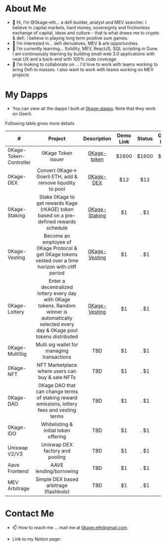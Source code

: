 # About Me
- 👋 Hi, I’m @0kage-eth... a defi builder, analyst and MEV searcher. I believe in capital markets, hard money, sovereignty and frictionless exchange of capital, ideas and culture - that is what draws me to crypto & defi. I believe in playing long term positive sum games.
- 👀 I’m interested in... defi derivatives, MEV & arb opportunities. 
- 🌱 I’m currently learning... Solidity, MEV, ReactJS, SQL scripting in Dune. I am continuously learning by building small web 3.0 applications with neat UX and a back-end with 100% code coverage 
- 💞️ I’m looking to collaborate on ... I'd love to work with teams working to bring Defi to masses. I also want to work with teams working on MEV projects 

# My Dapps
- You can view all the dapps I built at [0kage-dapps](https://0kage-dapps.on.fleek.co/). Note that they work on Goerli.

Following table gives more details

| #        | Project           | Description  |  Demo Link | Status | Github Repo | Goerli Address | 
| ------------- |:-------------:|:-----:| :------: | :--------: | :--------: | :---------: |
| 0Kage-Token-Controller      | 0Kage Token issuer | [0Kage-token](https://0kage-dapps.on.fleek.co/main/token) | $1600 | $1600 | $1600 | $1600 |
| 0Kage-DEX      | Convert 0Kage→ Goerli ETH, add & remove liquidity to pool      |   [0Kage-DEX](https://0kage-dapps.on.fleek.co/dex/swap) |  $12  |  $12  |  $12  |  $12 |
| 0Kage-Staking | Stake 0Kage to get rewards Kage (rKAGE) token based on a pre-defined rewards schedule      |    [0Kage-Staking](https://0kage-dapps.on.fleek.co/staking/stake) |  $1   |.  $1 | $1 |. $1 | 
| 0Kage-Vesting | Become an employee of 0Kage Protocol & get 0Kage tokens vested over a time horizon with cliff period     |    [0Kage-Vesting](https://0kage-dapps.on.fleek.co/lottery/play) |  $1   |.  $1 | $1 |. $1 | 
| 0Kage-Lottery | Enter a decentralized lottery every day with 0Kage tokens. Random winner is automatically selected every day & 0Kage pool tokens distributed     |    [0Kage-Vesting](https://0kage-dapps.on.fleek.co/vesting/enter) |  $1   |.  $1 | $1 |. $1 | 
| 0Kage-MultiSig | Multi sig wallet for managing transactions      |    TBD |  $1   |.  $1 | $1 |. $1 | 
| 0Kage-NFT | NFT Marketplace where users can buy & sale NFTs     |    TBD |  $1   |.  $1 | $1 |. $1 | 
| 0Kage-DAO | 0Kage DAO that can change terms of staking reward emissions, lottery fees and vesting terms      |    TBD |  $1   |.  $1 | $1 |. $1 | 
| 0Kage-IDO | Whitelisting & initial token offering     |    TBD |  $1   |.  $1 | $1 |. $1 | 
| Uniswap V2/V3 | Uniswap DEX factory and pooling     |    TBD |  $1   |.  $1 | $1 |. $1 | 
| Aave Frontend | AAVE lending/borrowing     |    TBD |  $1   |.  $1 | $1 |. $1 | 
| MEV Arbitrage | Simple DEX based arbitrage (flashbots)      |    TBD |  $1   |.  $1 | $1 |. $1 | 



# Contact Me
- 📫 How to reach me ... mail me at 0kage.eth@gmail.com. 



- Link to my Notion page: 




<!---
0kage-eth/0kage-eth is a ✨ special ✨ repository because its `README.md` (this file) appears on your GitHub profile.
You can click the Preview link to take a look at your changes.
--->
